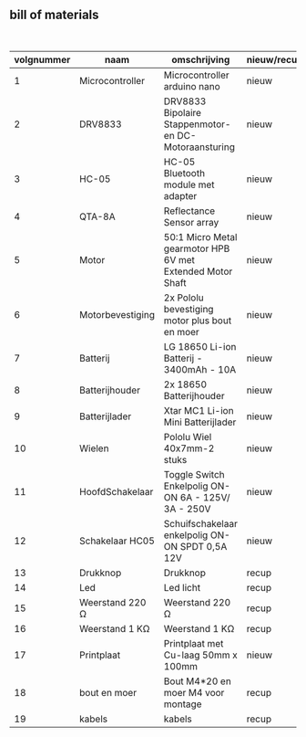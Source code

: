 ## bill of materials
<br />

|volgnummer|naam            |omschrijving                                              |nieuw/recup|kostprijs/stuk|aantal|subtotaal|
|----------|----------------|----------------------------------------------------------|-----------|--------------|------|---------|
|         1|Microcontroller |Microcontroller arduino nano                              |   nieuw   |€ 24,00       |  1   |€ 24,00  |
|         2|DRV8833         |DRV8833 Bipolaire Stappenmotor- en DC-Motoraansturing     |   nieuw   |€ 3,00        |  1   |€ 3,00   |
|         3|HC-05           |HC-05 Bluetooth module met adapter                        |   nieuw   |€ 6,50        |  1   |€ 6,50   |
|         4|QTA-8A          |Reflectance Sensor array                                  |   nieuw   |€ 12,30       |  1   |€ 12,30  |
|         5|Motor           |50:1 Micro Metal gearmotor HPB 6V met Extended Motor Shaft|   nieuw   |€ 21,60       |  2   |€ 43,20  |
|         6|Motorbevestiging|2x Pololu bevestiging motor plus bout en moer             |   nieuw   |€ 3,55        |  1   |€ 3,55   |
|         7|Batterij        |LG 18650 Li-ion Batterij - 3400mAh - 10A                  |   nieuw   |€ 6,00        |  2   |€ 12,00  |
|         8|Batterijhouder  |2x 18650 Batterijhouder                                   |   nieuw   |€ 1,50        |  1   |€ 1,50   |
|         9|Batterijlader   |Xtar MC1 Li-ion Mini Batterijlader                        |   nieuw   |€ 4,50        |  1   |€ 4,50   |
|        10|Wielen          |Pololu Wiel 40x7mm-2 stuks                                |   nieuw   |€ 4,90        |  1   |€ 4,90   |
|        11|HoofdSchakelaar |Toggle Switch Enkelpolig ON-ON 6A - 125V/ 3A - 250V       |   nieuw   |€ 1,50        |  1   |€ 1,50   |
|        12|Schakelaar HC05 |Schuifschakelaar enkelpolig ON-ON SPDT 0,5A 12V           |   nieuw   |€ 1,96        |  1   |€ 1,96   |
|        13|Drukknop        |Drukknop                                                  |   recup   |€ 0           |  1   |€ 0      |
|        14|Led             |Led licht                                                 |   recup   |€ 0           |  1   |€ 0      |
|        15|Weerstand 220 Ω |Weerstand 220 Ω                                           |   recup   |€ 0           |  2   |€ 0      |
|        16|Weerstand 1 KΩ  |Weerstand 1 KΩ                                            |   recup   |€ 0           |  3   |€ 0      |  
|        17|Printplaat      |Printplaat met Cu-laag 50mm x 100mm                       |   nieuw   |€ 2,00        |  2   |€ 4,00   |
|        18|bout en moer    |Bout M4*20 en moer M4 voor montage                        |   recup   |€ 0           |  5   |€ 0      |
|        19|kabels          |kabels                                                    |   recup   |€ 0           |  30  |€ 0      |
